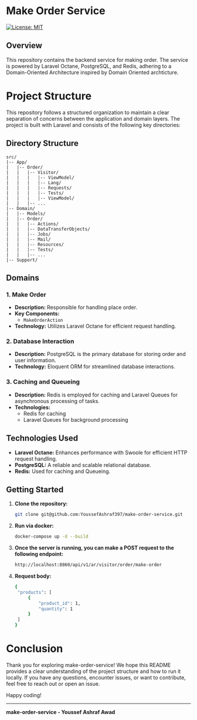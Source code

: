 # Make Order Service

[![License: MIT](https://img.shields.io/badge/License-MIT-yellow.svg)](LICENSE.md)

## Overview

This repository contains the backend service for making order. The service is powered by Laravel Octane, PostgreSQL, and Redis, adhering to a Domain-Oriented Architecture inspired by Domain Oriented archticture.

# Project Structure

This repository follows a structured organization to maintain a clear separation of concerns between the application and domain layers. The project is built with Laravel and consists of the following key directories:

## Directory Structure

```plaintext
src/
|-- App/
|   |-- Order/
|   |   |-- Visitor/
|   |   |   |-- ViewModel/
|   |   |   |-- Lang/
|   |   |   |-- Requests/
|   |   |   |-- Tests/
|   |   |   |-- ViewModel/
|   |   |-- ...
|-- Domain/
|   |-- Models/
|   |-- Order/
|   |   |-- Actions/
|   |   |-- DataTransferObjects/
|   |   |-- Jobs/
|   |   |-- Mail/
|   |   |-- Resources/
|   |   |-- Tests/
|   |   |-- ...
|-- Support/
```

## Domains

### 1. Make Order

- **Description:**
  Responsible for handling place order.
- **Key Components:**
    - `MakeOrderAction`
- **Technology:**
  Utilizes Laravel Octane for efficient request handling.

### 2. Database Interaction

- **Description:**
  PostgreSQL is the primary database for storing order and user information.
- **Technology:**
  Eloquent ORM for streamlined database interactions.

### 3. Caching and Queueing

- **Description:**
  Redis is employed for caching and Laravel Queues for asynchronous processing of tasks.
- **Technologies:**
    - Redis for caching
    - Laravel Queues for background processing

## Technologies Used

- **Laravel Octane:** Enhances performance with Swoole for efficient HTTP request handling.
- **PostgreSQL:** A reliable and scalable relational database.
- **Redis:** Used for caching and Queueing.

## Getting Started

1. **Clone the repository:**
   ```bash
   git clone git@github.com:YoussefAshraf397/make-order-service.git

2. **Run via docker:**
   ```bash
   docker-compose up -d --build
   ```
3. **Once the server is running, you can make a POST request to the following endpoint:**
   ```bash
   http://localhost:8860/api/v1/ar/visitor/order/make-order
   ```

4. **Request body:**
   ```bash
   {
    "products": [
        {
            "product_id": 1,
            "quantity": 1
        }
    ]
   }
   ```

# Conclusion

Thank you for exploring make-order-service! We hope this README provides a clear understanding of the project structure and how to run it locally. If you have any questions, encounter issues, or want to contribute, feel free to reach out or open an issue.

Happy coding!

---

**make-order-service - Youssef Ashraf Awad**
